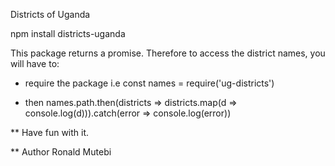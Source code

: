 Districts of Uganda

npm install districts-uganda

This package returns a promise. Therefore to access the district names, you will have to:

- require the package i.e const names = require('ug-districts')

- then names.path.then(districts => districts.map(d => console.log(d))).catch(error => console.log(error))

\*\* Have fun with it.

\*\* Author Ronald Mutebi

